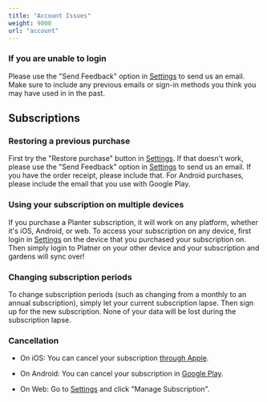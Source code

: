 ```yaml
---
title: "Account Issues"
weight: 9000
url: "account"
---
```


### If you are unable to login
Please use the "Send Feedback" option in [Settings](https://planter.garden/settings) to send us an
email. Make sure to include any previous emails or sign-in methods you think you may have used in
in the past.

## Subscriptions

### Restoring a previous purchase
First try the "Restore purchase" button in [Settings](https://planter.garden/settings). If that
doesn't work, please use the "Send Feedback" option in [Settings](https://planter.garden/settings)
to send us an email. If you have the order receipt, please include that. For Android purchases,
please include the email that you use with Google Play.

### Using your subscription on multiple devices
If you purchase a Planter subscription, it will work on any platform, whether it's iOS, Android, or web.
To access your subscription on any device, first login in [Settings](https://planter.garden/settings)
on the device that you purchased your subscription on. Then simply login to Platner on your other
device and your subscription and gardens will sync over!

### Changing subscription periods
To change subscription periods (such as changing from a monthly to an annual subscription), simply
let your current subscription lapse. Then sign up for the new subscription. None of your data will
be lost during the subscription lapse.

### Cancellation

- On iOS:
You can cancel your subscription [through Apple](https://support.apple.com/billing).

- On Android:
You can cancel your subscription in [Google Play](https://support.google.com/googleplay/answer/7018481?co=GENIE.Platform%3DAndroid&hl=en).

- On Web:
Go to [Settings](https://planter.garden/settings) and click "Manage Subscription".
